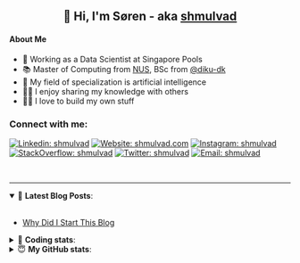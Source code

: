 <h2 align="center">
	👋 Hi, I'm Søren - aka <a href="https://shmulvad.com">shmulvad</a>
</h2>

#### About Me
- 🤖 Working as a Data Scientist at Singapore Pools
- 📚 Master of Computing from [NUS], BSc from [@diku-dk]
- 🧠 My field of specialization is artificial intelligence
- 👨‍🏫 I enjoy sharing my knowledge with others
- 👨‍💻 I love to build my own stuff

### Connect with me:

[![Linkedin: shmulvad](https://img.shields.io/badge/shmulvad-blue?style=flat&logo=Linkedin&logoColor=white)][linkedin]
[![Website: shmulvad.com](https://img.shields.io/badge/shmulvad.com-47CCCC?&style=flat&logo=Google-Chrome&logoColor=white)][website]
[![Instagram: shmulvad](https://img.shields.io/badge/-@shmulvad-purple?style=flat&logo=Instagram&logoColor=white)][instagram]
[![StackOverflow: shmulvad](https://img.shields.io/badge/shmulvad-FE7A16?style=flat&logo=stack-overflow&logoColor=white)][stackOverflow]
[![Twitter: shmulvad](https://img.shields.io/badge/@shmulvad-1ca0f1?style=flat&logo=twitter&logoColor=white)][twitter]
[![Email: shmulvad](https://img.shields.io/badge/shmulvad-D14836?style=flat&logo=gmail&logoColor=white)][mail]

<br />

---

<details open>
 <summary>📕 <b>Latest Blog Posts</b>: </summary>

<br>

<!-- BLOG-POST-LIST:START -->
- [Why Did I Start This Blog](https://shmulvad.com/blog/why-did-start-this-blog)
<!-- BLOG-POST-LIST:END -->

</details>

<!-- --- -->

<details>
 <summary>🤖 <b>Coding stats</b>: </summary>

<br>

NOTE: Doesn't track coding at work or work done in environments such as Jupyter Notebooks.

<!--START_SECTION:waka-->
![Code Time](http://img.shields.io/badge/Code%20Time-2%2C163%20hrs%2051%20mins-blue)

**I'm a Night 🦉** 

```text
🌞 Morning                440 commits         ██░░░░░░░░░░░░░░░░░░░░░░░   09.00 % 
🌆 Daytime                1264 commits        ██████░░░░░░░░░░░░░░░░░░░   25.85 % 
🌃 Evening                2021 commits        ██████████░░░░░░░░░░░░░░░   41.33 % 
🌙 Night                  1165 commits        ██████░░░░░░░░░░░░░░░░░░░   23.82 % 
```


📊 **This Week I Spent My Time On** 

```text
💬 Programming Languages: 
TypeScript               7 hrs 55 mins       ███████████░░░░░░░░░░░░░░   43.62 % 
Python                   6 hrs 3 mins        ████████░░░░░░░░░░░░░░░░░   33.33 % 
SCSS                     1 hr 54 mins        ███░░░░░░░░░░░░░░░░░░░░░░   10.49 % 
Other                    1 hr 18 mins        ██░░░░░░░░░░░░░░░░░░░░░░░   07.18 % 
HTML                     43 mins             █░░░░░░░░░░░░░░░░░░░░░░░░   03.97 % 

🔥 Editors: 
VS Code                  16 hrs 51 mins      ███████████████████████░░   92.82 % 
Zsh                      1 hr 18 mins        ██░░░░░░░░░░░░░░░░░░░░░░░   07.18 % 

🐱‍💻 Projects: 
sppl-chatbot             13 hrs 55 mins      ███████████████████░░░░░░   76.67 % 
hit-locator              2 hrs 20 mins       ███░░░░░░░░░░░░░░░░░░░░░░   12.94 % 
findsmiley.dk            1 hr 13 mins        ██░░░░░░░░░░░░░░░░░░░░░░░   06.79 % 
overvaagning-admin       32 mins             █░░░░░░░░░░░░░░░░░░░░░░░░   02.95 % 
Terminal                 7 mins              ░░░░░░░░░░░░░░░░░░░░░░░░░   00.65 % 
```


 Last Updated on 26/09/2023 18:41:05 UTC
<!--END_SECTION:waka-->

</details>

<!-- --- -->

<details>
 <summary>😇 <b>My GitHub stats</b>: </summary>

<br>

<img align="left" alt="shmulvad's Github Stats" src="https://github-readme-stats.vercel.app/api?username=shmulvad&show_icons=true&hide_border=true" />

</details>



[website]: https://shmulvad.com
[twitter]: https://twitter.com/shmulvad
[linkedin]: https://linkedin.com/in/shmulvad
[instagram]: https://instagram.com/shmulvad
[stackOverflow]: https://stackoverflow.com/users/9248793/shmulvad
[mail]: mailto:shmulvad@gmail.com
[@diku-dk]: https://github.com/diku-dk
[github]: https://github.com/shmulvad
[NUS]: https://www.nus.edu.sg